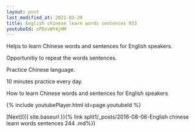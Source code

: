 ```yaml
---
layout: post
last_modified_at: 2021-03-29
title: English chinese learn words sentences 933 
youtubeId: oPDzvWY4jHM
---
```

 
 
Helps to learn Chinese words and sentences for English speakers.

Opportunitiy to repeat the words sentences. 

Practice Chinese language. 
 
10 minutes practice every day. 
 
How to learn Chinese words and sentences for English speakers 
 
{% include youtubePlayer.html id=page.youtubeId %}
 
 
[Next]({{ site.baseurl }}{% link  split1/_posts/2016-08-06-English chinese learn words sentences 244 .md%})
 
